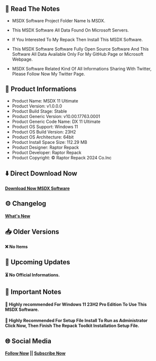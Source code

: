 ## 📝 Read The Notes

- MSDX Software Project Folder Name Is MSDX.

- This MSDX Software All Data Found On Microsoft Servers.

- If You Interested To My Repack Then Install This MSDX Software.

- This MSDX Software Software Fully Open Source Software And This Software All Data Available Only For My GitHub Page or Microsoft Webpage.

- MSDX Software Related Kind Of All Informations Sharing With Twitter, Please Follow Now My Twitter Page.

## 🧾 Product Informations

- Product Name: MSDX 11 Ultimate 
- Product Version: v1.0.0.0
- Product Build Stage: Stable
- Product Generic Version: v10.00.17763.0001
- Product Generic Code Name: DX 11 Ultimate
- Product OS Support: Windows 11
- Product OS Build Version: 23H2
- Product OS Architecture: 64bit
- Product Install Space Size: 112.29 MB
- Product Designer: Raptor Repack
- Product Developer: Raptor Repack
- Product Copyright: © Raptor Repack 2024 Co.Inc

## ⬇️ Direct Download Now

####  [Download Now MSDX Software](https://github.com/RaptorRepack/MSDX/releases/download/v1.0.0/MSDX11_Ultimate_v1.0.0.0_x64.exe)

## ⚙️ Changelog

#### [What's New](https://github.com/RaptorRepack/MSDX/releases/tag/v1.0.0)

## 📥 Older Versions

#### ❌ No Items

## 📢 Upcoming Updates

#### ⏳ No Official Informations.

## 📝 Important Notes

#### 🔴 Highly recommended For Windows 11 23H2 Pro Edition To Use This MSDX Software.

#### 🔴 Highly Recommended For Setup File Install To Run as Administrator Click Now, Then Finish The Repack Toolkit Installation Setup File.

## 🌐 Social Media
#### [Follow Now](https://twitter.com/raptorrepack) || [Subscribe Now](https://youtube.com/@RaptorRepack)
